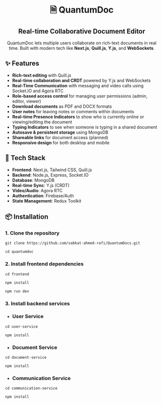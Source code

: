 <h1 align="center">🗎 QuantumDoc</h1>
<h2 align="center">Real-time Collaborative Document Editor</h2>
<p align="center">
  QuantumDoc lets multiple users collaborate on rich-text documents in real time. Built with modern tech like <strong>Next.js</strong>, <strong>Quill.js</strong>, <strong>Y.js</strong>, and <strong>WebSockets</strong>.
</p>

## ✨ Features
-  **Rich-text editing** with Quill.js
-  **Real-time collaboration and CRDT** powered by Y.js and WebSockets
-  **Real-Time Communication** with messaging and video calls using Socket.IO and Agora RTC
- **Role-based access control** for managing user permissions (admin, editor, viewer)
- **Download documents** as PDF and DOCX formats
-  **User notes** for leaving notes or comments within documents
-  **Real-time Presence Indicators** to show who is currently online or viewing/editing the document
-  **Typing Indicators** to see when someone is typing in a shared document
-  **Autosave & persistent storage** using MongoDB
-  **Shareable links** for document access (planned)
-  **Responsive design** for both desktop and mobile


## 🔧 Tech Stack

- **Frontend**: Next.js, Tailwind CSS, Quill.js  
- **Backend**: Node.js, Express, Socket.IO  
- **Database**: MongoDB  
- **Real-time Sync**: Y.js (CRDT)  
- **Video/Audio**: Agora RTC  
- **Authentication**: Firebase/Auth  
- **State Management**: Redux Toolkit

## 📦 Installation
### 1. Clone the repository
```
git clone https://github.com/sabkat-ahmed-rafi/QuantumDocs.git
```

```
cd quantumdoc
```

### 2. Install frontend dependencies
```
cd frontend

npm install

npm run dev
```

### 3. Install backend services

- ### User Service
```
cd user-service

npm install
```

- ### Document Service
```
cd document-service

npm install
```

- ### Communication Service
```
cd communication-service

npm install
```